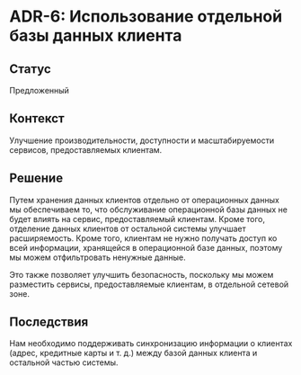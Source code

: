 # ADR-6: Использование отдельной базы данных клиента

## Статус

Предложенный

## Контекст

Улучшение производительности, доступности и масштабируемости сервисов, предоставляемых клиентам.

## Решение

Путем хранения данных клиентов отдельно от операционных данных мы обеспечиваем то, что обслуживание операционной базы данных не будет влиять на сервис, предоставляемый клиентам. Кроме того, отделение данных клиентов от остальной системы улучшает расширяемость. Кроме того, клиентам не нужно получать доступ ко всей информации, хранящейся в операционной базе данных, поэтому мы можем отфильтровать ненужные данные.

Это также позволяет улучшить безопасность, поскольку мы можем разместить сервисы, предоставляемые клиентам, в отдельной сетевой зоне.

## Последствия

Нам необходимо поддерживать синхронизацию информации о клиентах (адрес, кредитные карты и т. д.) между базой данных клиента и остальной частью системы.

